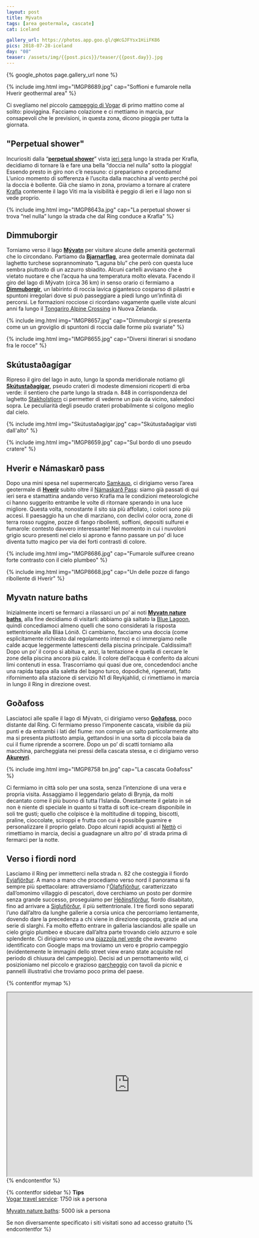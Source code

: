 ```yaml
---
layout: post
title: Mývatn
tags: [area geotermale, cascate]
cat: iceland

gallery_url: https://photos.app.goo.gl/qWcGJFYsx1HiiFK86
pics: 2018-07-28-iceland
day: "08"
teaser: /assets/img/{{post.pics}}/teaser/{{post.day}}.jpg
---
```


{% google_photos page.gallery_url none %}

{% include img.html img="IMGP8689.jpg" cap="Soffioni e fumarole nella Hverir geothermal area" %}

Ci svegliamo nel piccolo [campeggio di Vogar](https://www.vogartravelservice.com/camping) di primo mattino come al solito: pioviggina. Facciamo colazione e ci mettiamo in marcia, pur consapevoli che le previsioni, in questa zona, dicono pioggia per tutta la giornata.

## "Perpetual shower"

Incuriositi dalla “[**perpetual shower**](https://www.google.it/maps/place/Perpetual+Shower/@65.6808702,-16.7759945,460m/data=!3m1!1e3!4m13!1m7!3m6!1s0x48cd0a865dc5cee1:0xbc54b48a5353b22b!2sKrafla!3b1!8m2!3d65.7171196!4d-16.7544199!3m4!1s0x48cda01b9b441c73:0x495f26b708c98540!8m2!3d65.6810682!4d-16.7751957)” vista [ieri sera](https://www.van42.com/2018/08/03/iceland_07-fiordi-est.html) lungo la strada per Krafla, decidiamo di tornare là e fare una bella “doccia nel nulla” sotto la pioggia! Essendo presto in giro non c’è nessuno: ci prepariamo e procediamo! L’unico momento di sofferenza è l’uscita dalla macchina al vento perché poi la doccia è bollente. Già che siamo in zona, proviamo a tornare al cratere [Krafla](https://guidetoiceland.is/travel-iceland/drive/krafla) contenente il lago Viti ma la visibilità è peggio di ieri e il lago non si vede proprio.

{% include img.html img="IMGP8643a.jpg" cap="La perpetual shower si trova “nel nulla” lungo la strada che dal Ring conduce a Krafla" %}

## Dimmuborgir

Torniamo verso il lago [**Mývatn**](https://www.visitmyvatn.is/en) per visitare alcune delle amenità geotermali che lo circondano. Partiamo da [**Bjarnarflag**](https://guidetoiceland.is/travel-iceland/drive/bjarnarflag), area geotermale dominata dal laghetto turchese soprannominato “Laguna blu” che però con questa luce sembra piuttosto di un azzurro sbiadito. Alcuni cartelli avvisano che è vietato nuotare e che l’acqua ha una temperatura molto elevata. Facendo il giro del lago di Mývatn (circa 36 km) in senso orario ci fermiamo a [**Dimmuborgir**](https://guidetoiceland.is/travel-iceland/drive/dimmuborgir), un labirinto di roccia lavica gigantesco cosparso di pilastri e spuntoni irregolari dove si può passeggiare a piedi lungo un’infinità di percorsi. Le formazioni rocciose ci ricordano vagamente quelle viste alcuni anni fa lungo il [Tongariro Alpine Crossing](/) in Nuova Zelanda.

{% include img.html img="IMGP8657.jpg" cap="Dimmuborgir si presenta come un un groviglio di spuntoni di roccia dalle forme più svariate" %}

{% include img.html img="IMGP8655.jpg" cap="Diversi itinerari si snodano fra le rocce" %}

## Skútustaðagígar

Ripreso il giro del lago in auto, lungo la sponda meridionale notiamo gli [**Skútustaðagígar**](https://guidetoiceland.is/travel-iceland/drive/skutustadagigar), pseudo crateri di modeste dimensioni ricoperti di erba verde: il sentiero che parte lungo la strada n. 848 in corrispondenza del laghetto [Stakholstjorn](https://www.google.com/maps/place/848,+Iceland/@65.5677164,-17.0380214,509m/data=!3m1!1e3!4m13!1m7!3m6!1s0x48cd9c8299e6a639:0xda963722b4cbd77a!2zU3Rha2jDs2xzdGrDtnJu!3b1!8m2!3d65.5703276!4d-17.0276005!3m4!1s0x48cd9b628e94acaf:0x8428199a8baf291a!8m2!3d65.5674306!4d-17.0356149) ci permetter di vederne un paio da vicino, salendoci sopra. Le peculiarità degli pseudo crateri probabilmente si colgono meglio dal cielo.

{% include img.html img="Skútustaðagígar.jpg" cap="Skútustaðagígar visti dall'alto" %}

{% include img.html img="IMGP8659.jpg" cap="Sul bordo di uno pseudo cratere" %}

## Hverir e Námaskarð pass

Dopo una mini spesa nel supermercato [Samkaup](https://www.google.it/maps/place/Samkaup+Strax/@65.640974,-16.9118337,16.67z/data=!4m13!1m7!3m6!1s0x48cd9c44953c07dd:0xcde4cb0dbf732a88!2zTcO9dmF0bg!3b1!8m2!3d65.60386!4d-16.9961055!3m4!1s0x0:0x2c3c5e61aa887a05!8m2!3d65.6418542!4d-16.911006), ci dirigiamo verso l’area geotermale di [**Hverir**](https://guidetoiceland.is/travel-iceland/drive/namafjall-geothermal-area) subito oltre il [Námaskarð Pass](https://guidetoiceland.is/travel-iceland/drive/namaskard): siamo già passati di qui ieri sera e stamattina andando verso Krafla ma le condizioni meteorologiche ci hanno suggerito entrambe le volte di ritornare sperando in una luce migliore. Questa volta, nonostante il sito sia più affollato, i colori sono più accesi. Il paesaggio ha un che di marziano, con declivi color ocra, zone di terra rosso ruggine, pozze di fango ribollenti, soffioni, depositi sulfurei e fumarole: contesto davvero interessante! Nel momento in cui i nuvoloni grigio scuro presenti nel cielo si aprono e fanno passare un po’ di luce diventa tutto magico per via dei forti contrasti di colore.

{% include img.html img="IMGP8686.jpg" cap="Fumarole sulfuree creano forte contrasto con il cielo plumbeo" %}

{% include img.html img="IMGP8668.jpg" cap="Un delle pozze di fango ribollente di Hverir" %}

## Myvatn nature baths

Inizialmente incerti se fermarci a rilassarci un po’ ai noti [**Myvatn nature baths**](https://myvatnnaturebaths.is/), alla fine decidiamo di visitarli: abbiamo già saltato la [Blue Lagoon](https://www.bluelagoon.com/), quindi concediamoci almeno quelli che sono considerati la risposta settentrionale alla Bláa Lónið. Ci cambiamo, facciamo una doccia (come esplicitamente richiesto dal regolamento interno) e ci immergiamo nelle calde acque leggermente lattescenti della piscina principale. Caldissima!! Dopo un po’ il corpo si abitua e, anzi, la tentazione è quella di cercare le zone della piscina ancora più calde. Il colore dell’acqua è conferito da alcuni limi contenuti in essa. Trascorriamo qui quasi due ore, concedendoci anche una rapida tappa alla saletta del bagno turco, dopodiché, rigenerati, fatto rifornimento alla stazione di servizio N1 di Reykjahlid, ci rimettiamo in marcia in lungo il Ring in direzione ovest.

## Goðafoss

Lasciatoci alle spalle il lago di Mývatn, ci dirigiamo verso [**Goðafoss**](https://www.northiceland.is/en/destinations/nature/waterfalls/godafoss-waterfall), poco distante dal Ring. Ci fermiamo presso l’imponente cascata, visibile da più punti e da entrambi i lati del fiume: non compie un salto particolarmente alto ma si presenta piuttosto ampia, gettandosi in una sorta di piccola baia da cui il fiume riprende a scorrere. Dopo un po’ di scatti torniamo alla macchina, parcheggiata nei pressi della cascata stessa, e ci dirigiamo verso [**Akureyri**](https://www.visitakureyri.is/en).

{% include img.html img="IMGP8758 bn.jpg" cap="La cascata Goðafoss" %}

Ci fermiamo in città solo per una sosta, senza l’intenzione di una vera e propria visita. Assaggiamo il leggendario gelato di Brynja, da molti decantato come il più buono di tutta l’Islanda. Onestamente il gelato in sé non è niente di speciale in quanto si tratta di soft ice-cream disponibile in soli tre gusti; quello che colpisce è la moltitudine di topping, biscotti, praline, cioccolate, sciroppi e frutta con cui è possibile guarnire e personalizzare il proprio gelato. Dopo alcuni rapidi acquisti al [Nettò](https://www.google.com/maps/place/Nett%C3%B3/@65.6774326,-18.1187146,15z/data=!4m5!3m4!1s0x0:0x5767f3d03bab7c08!8m2!3d65.6774326!4d-18.1187146) ci rimettiamo in marcia, decisi a guadagnare un altro po’ di strada prima di fermarci per la notte.

## Verso i fiordi nord

Lasciamo il Ring per immetterci nella strada n. 82 che costeggia il fiordo [Eyjafjörður](https://guidetoiceland.is/travel-iceland/drive/eyjafjordur). A mano a mano che procediamo verso nord il panorama si fa sempre più spettacolare: attraversiamo l'[Ólafsfjörður](https://www.northiceland.is/en/destinations/towns/olafsfjordur), caratterizzato dall’omonimo villaggio di pescatori, dove cerchiamo un posto per dormire senza grande successo, proseguiamo per [Héðinsfjörður](https://it.wikipedia.org/wiki/H%C3%A9%C3%B0insfj%C3%B6r%C3%B0ur), fiordo disabitato, fino ad arrivare a [Siglufjörður](https://www.northiceland.is/en/destinations/towns/siglufjordur), il più settentrionale. I tre fiordi sono separati l’uno dall’altro da lunghe gallerie a corsia unica che percorriamo lentamente, dovendo dare la precedenza a chi viene in direzione opposta, grazie ad una serie di slarghi. Fa molto effetto entrare in galleria lasciandosi alle spalle un cielo grigio plumbeo e sbucare dall’altra parte trovando cielo azzurro e sole splendente. Ci dirigiamo verso una [piazzola nel verde](https://www.google.it/maps/place/66%C2%B008'23.7%22N+18%C2%B055'30.7%22W/@66.1399184,-18.9268794,360m/data=!3m2!1e3!4b1!4m14!1m7!3m6!1s0x48d2ca166395c12f:0xf714c15efd39b161!2zU2lnbHVmasO2csOwdXIsIEljZWxhbmQ!3b1!8m2!3d66.1511755!4d-18.9112652!3m5!1s0x0:0x0!7e2!8m2!3d66.1399143!4d-18.9251803) che avevamo identificato con Google maps ma troviamo un vero e proprio campeggio (evidentemente le immagini dello street view erano state acquisite nel periodo di chiusura del campeggio). Decisi ad un pernottamento wild, ci posizioniamo  nel piccolo e grazioso [parcheggio](https://park4night.com/lieu/79234/parking-day-and-night/siglufjar%C3%B0arvegur/iceland/#.YzCPdHZByUl) con tavoli da picnic e pannelli illustrativi che troviamo poco prima del paese.

{% contentfor mymap %}
<iframe src="https://www.google.com/maps/d/embed?mid=1WgHhRoisSy6_Twmu_iWv1V1ws3xmEro2&ehbc=2E312F" width="640" height="480"></iframe>
{% endcontentfor %}

{% contentfor sidebar %}
**Tips**  
[Vogar travel service](https://www.vogartravelservice.com/): 1750 isk a persona

[Myvatn nature baths](https://myvatnnaturebaths.is/): 5000 isk a persona

Se non diversamente specificato i siti visitati sono ad accesso gratuito
{% endcontentfor %}